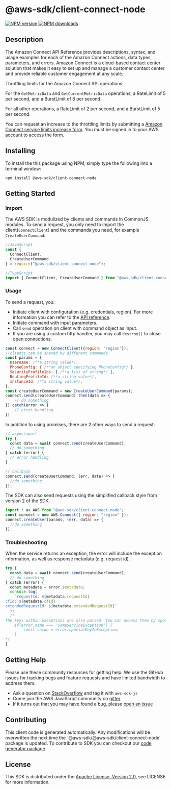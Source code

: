 # @aws-sdk/client-connect-node

[![NPM version](https://img.shields.io/npm/v/@aws-sdk/client-connect-node/preview.svg)](https://www.npmjs.com/package/@aws-sdk/client-connect-node)
[![NPM downloads](https://img.shields.io/npm/dm/@aws-sdk/client-connect-node.svg)](https://www.npmjs.com/package/@aws-sdk/client-connect-node)

## Description

<p>The Amazon Connect API Reference provides descriptions, syntax, and usage examples for each of the Amazon Connect actions, data types, parameters, and errors. Amazon Connect is a cloud-based contact center solution that makes it easy to set up and manage a customer contact center and provide reliable customer engagement at any scale.</p> <p>Throttling limits for the Amazon Connect API operations:</p> <p>For the <code>GetMetricData</code> and <code>GetCurrentMetricData</code> operations, a RateLimit of 5 per second, and a BurstLimit of 8 per second.</p> <p>For all other operations, a RateLimit of 2 per second, and a BurstLimit of 5 per second.</p> <p>You can request an increase to the throttling limits by submitting a <a href="https://console.aws.amazon.com/support/home#/case/create?issueType=service-limit-increase">Amazon Connect service limits increase form</a>. You must be signed in to your AWS account to access the form.</p>

## Installing

To install the this package using NPM, simply type the following into a terminal window:

```
npm install @aws-sdk/client-connect-node
```

## Getting Started

### Import

The AWS SDK is modulized by clients and commands in CommonJS modules. To send a request, you only need to import the client(`ConnectClient`) and the commands you need, for example `CreateUserCommand`:

```javascript
//JavaScript
const {
  ConnectClient,
  CreateUserCommand
} = require("@aws-sdk/client-connect-node");
```

```javascript
//TypeScript
import { ConnectClient, CreateUserCommand } from "@aws-sdk/client-connect-node";
```

### Usage

To send a request, you:

- Initiate client with configuration (e.g. credentials, region). For more information you can refer to the [API reference][].
- Initiate command with input parameters.
- Call `send` operation on client with command object as input.
- If you are using a custom http handler, you may call `destroy()` to close open connections.

```javascript
const connect = new ConnectClient({region: 'region'});
//clients can be shared by different commands
const params = {
  Username: /**a string value*/,
  PhoneConfig: { /**an object specifying PhoneConfig*/ },
  SecurityProfileIds: [ /**a list of string*/ ],
  RoutingProfileId: /**a string value*/,
  InstanceId: /**a string value*/,
};
const createUserCommand = new CreateUserCommand(params);
connect.send(createUserCommand).then(data => {
    // do something
}).catch(error => {
    // error handling
})
```

In addition to using promises, there are 2 other ways to send a request:

```javascript
// async/await
try {
  const data = await connect.send(createUserCommand);
  // do something
} catch (error) {
  // error handling
}
```

```javascript
// callback
connect.send(createUserCommand, (err, data) => {
  //do something
});
```

The SDK can also send requests using the simplified callback style from version 2 of the SDK.

```javascript
import * as AWS from "@aws-sdk/client-connect-node";
const connect = new AWS.Connect({ region: "region" });
connect.createUser(params, (err, data) => {
  //do something
});
```

### Troubleshooting

When the service returns an exception, the error will include the exception information, as well as response metadata (e.g. request id).

```javascript
try {
  const data = await connect.send(createUserCommand);
  // do something
} catch (error) {
  const metadata = error.$metadata;
  console.log(
    `requestId: ${metadata.requestId}
cfId: ${metadata.cfId}
extendedRequestId: ${metadata.extendedRequestId}`
  );
  /*
The keys within exceptions are also parsed. You can access them by specifying exception names:
    if(error.name === 'SomeServiceException') {
        const value = error.specialKeyInException;
    }
*/
}
```

## Getting Help

Please use these community resources for getting help. We use the GitHub issues for tracking bugs and feature requests and have limited bandwidth to address them.

- Ask a question on [StackOverflow](https://stackoverflow.com/questions/tagged/aws-sdk-js) and tag it with `aws-sdk-js`
- Come join the AWS JavaScript community on [gitter](https://gitter.im/aws/aws-sdk-js-v3)
- If it turns out that you may have found a bug, please [open an issue](https://github.com/aws/aws-sdk-js-v3/issues)

## Contributing

This client code is generated automatically. Any modifications will be overwritten the next time the `@aws-sdk/@aws-sdk/client-connect-node' package is updated. To contribute to SDK you can checkout our [code generator package][].

## License

This SDK is distributed under the
[Apache License, Version 2.0](http://www.apache.org/licenses/LICENSE-2.0),
see LICENSE for more information.

[code generator package]: https://github.com/aws/aws-sdk-js-v3/tree/master/packages/service-types-generator
[api reference]: https://docs.aws.amazon.com/AWSJavaScriptSDK/latest/

